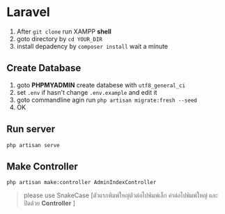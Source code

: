 # Laravel
1. After ``git clone`` run XAMPP **shell** 
2. goto directory by ``cd YOUR_DIR``
3. install depadency by ``composer install`` wait a minute
 
## Create Database
1. goto **PHPMYADMIN** create databese with ``utf8_general_ci``
2. set ``.env`` if hasn't change ``.env.example`` and edit it
3. goto commandline agin run ``php artisan migrate:fresh --seed``
4. OK

## Run server
``php artisan serve``

## Make Controller
``php artisan make:controller AdminIndexController``  
> please use SnakeCase [ตัวแรกพิมพ์ใหญ่ตัวต่อไปพิมพ์เล็ก คำต่อไปพิมพ์ใหญ่ และ ปิดด้วย **Controller** ]